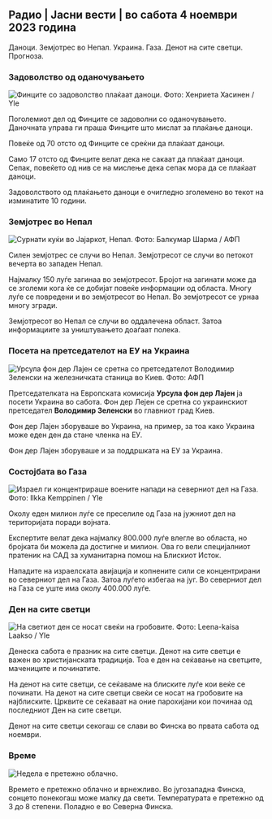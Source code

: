## Радио \| Јасни вести \| во сабота 4 ноември 2023 година

Даноци. Земјотрес во Непал. Украина. Газа. Денот на сите светци. Прогноза.

### Задоволство од оданочувањето

![Финците со задоволство плаќаат даноци. Фото: Хенриета Хасинен / Yle](https://images.cdn.yle.fi/image/upload/c_crop,h_3061,w_5443,x_0,y_226/ar_1.777777777777777,c_fill,g_501,w0p_1q_auto:eco/f_auto/fl_lossy/v1692510416/39-115736664dc9b0569c81)

Поголемиот дел од Финците се задоволни со оданочувањето. Даночната управа ги праша Финците што мислат за плаќање даноци.

Повеќе од 70 отсто од Финците се среќни да плаќаат даноци.

Само 17 отсто од Финците велат дека не сакаат да плаќаат даноци. Сепак, повеќето од нив се на мислење дека сепак мора да се плаќаат даноци.

Задоволството од плаќањето даноци е очигледно зголемено во текот на изминатите 10 години.

### Земјотрес во Непал

![Сурнати куќи во Јајаркот, Непал. Фото: Балкумар Шарма / АФП](https://images.cdn.yle.fi/image/upload/c_crop,h_1350,w_2400,x_0,y_51/ar_1.7777777777777777,c_fill,g_faces,h_pr_120.q_auto:eco/f_auto/fl_lossy/v1699091137/39-1195827654612690580a)

Силен земјотрес се случи во Непал. Земјотресот се случи во петокот вечерта во западен Непал.

Најмалку 150 луѓе загинаа во земјотресот. Бројот на загинати може да се зголеми кога ќе се добијат повеќе информации од областа. Многу луѓе се повредени и во земјотресот во Непал. Во земјотресот се урнаа многу згради.

Земјотресот во Непал се случи во оддалечена област. Затоа информациите за уништувањето доаѓаат полека.

### Посета на претседателот на ЕУ на Украина

![Урсула фон дер Лајен се сретна со претседателот Володимир Зеленски на железничката станица во Киев. Фото: АФП](https://images.cdn.yle.fi/image/upload/c_crop,h_1687,w_3000,x_0,y_305/ar_1.777777777777777,c_fill,g_faces,h_670:0coe_1./f_auto/fl_lossy/v1699098434/39-119583265462e51258c1)

Претседателката на Европската комисија **Урсула фон дер Лајен** ја посети Украина во сабота. Фон дер Лејен се сретна со украинскиот претседател **Володимир Зеленски** во главниот град Киев.

Фон дер Лајен зборуваше во Украина, на пример, за тоа како Украина може еден ден да стане членка на ЕУ.

Фон дер Лајен зборуваше и за поддршката на ЕУ за Украина.

### Состојбата во Газа

![Израел ги концентрираше воените напади на северниот дел на Газа. Фото: Ilkka Kemppinen / Yle](https://images.cdn.yle.fi/image/upload/c_crop,h_1121,w_1994,x_5,y_0/ar_1.7777777777777777,c_fill,g_faces,h_pr_120.q_auto:eco/f_auto/fl_lossy/v1699023208/39-1195711654506b2bc2d4)

Околу еден милион луѓе се преселиле од Газа на јужниот дел на територијата поради војната.

Експертите велат дека најмалку 800.000 луѓе влегле во областа, но бројката би можела да достигне и милион. Ова го вели специјалниот пратеник на САД за хуманитарна помош на Блискиот Исток.

Нападите на израелската авијација и копнените сили се концентрирани во северниот дел на Газа. Затоа луѓето избегаа на југ. Во северниот дел на Газа се уште има околу 400.000 луѓе.

### Ден на сите светци

![На светиот ден се носат свеќи на гробовите. Фото: Leena-kaisa Laakso / Yle](https://images.cdn.yle.fi/image/upload/c_crop,h_2268,w_4032,x_0,y_435/ar_1.777777777777777,c_fill,g_250,wh0/q_auto:eco/f_auto/fl_lossy/v1699101771/39-119586665463c1d71d1c)

Денеска сабота е празник на сите светци. Денот на сите светци е важен во христијанската традиција. Тоа е ден на сеќавање на светците, мачениците и починатите.

На денот на сите светци, се сеќаваме на блиските луѓе кои веќе се починати. На денот на сите светци свеќи се носат на гробовите на најблиските. Црквите се сеќаваат на оние парохијани кои починаа од последниот Ден на сите светци.

Денот на сите светци секогаш се слави во Финска во првата сабота од ноември.

### Време

![Недела е претежно облачно.](https://images.cdn.yle.fi/image/upload/c_crop,h_1080,w_1919,x_0,y_0/ar_1.7777777777777777,c_fill,g_faces,hd_120.wd_120./q_auto:eco/f_auto/fl_lossy/v1699111715/39-1195891654662ff4432c)

Времето е претежно облачно и врнежливо. Во југозападна Финска, сонцето понекогаш може малку да свети. Температурата е претежно од 3 до 8 степени. Поладно е во Северна Финска.